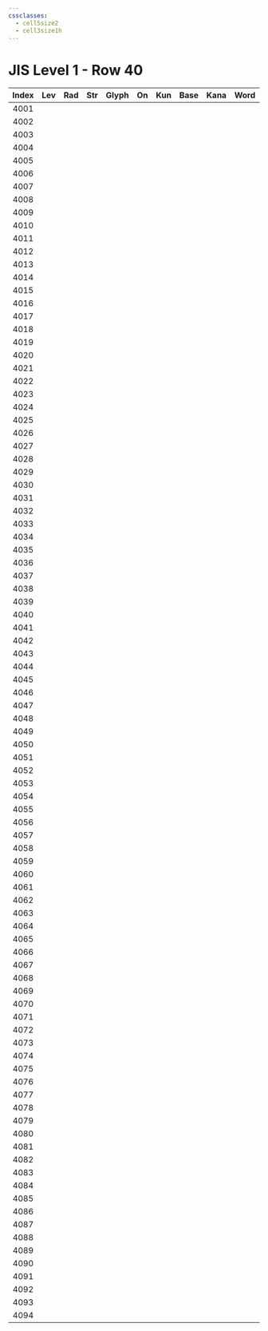 ```yaml
---
cssclasses:
  - cell5size2
  - cell3size1h
---
```


# JIS Level 1 - Row 40

| Index | Lev | Rad | Str | Glyph | On  | Kun | Base | Kana | Word | Reading |
|:-----:|:---:|:---:|:---:|:-----:|:---:|:---:|:---- |:---- |:---- |:------- |
| 4001  |     |     |     |       |     |     |      |      |      |         |
| 4002  |     |     |     |       |     |     |      |      |      |         |
| 4003  |     |     |     |       |     |     |      |      |      |         |
| 4004  |     |     |     |       |     |     |      |      |      |         |
| 4005  |     |     |     |       |     |     |      |      |      |         |
| 4006  |     |     |     |       |     |     |      |      |      |         |
| 4007  |     |     |     |       |     |     |      |      |      |         |
| 4008  |     |     |     |       |     |     |      |      |      |         |
| 4009  |     |     |     |       |     |     |      |      |      |         |
| 4010  |     |     |     |       |     |     |      |      |      |         |
| 4011  |     |     |     |       |     |     |      |      |      |         |
| 4012  |     |     |     |       |     |     |      |      |      |         |
| 4013  |     |     |     |       |     |     |      |      |      |         |
| 4014  |     |     |     |       |     |     |      |      |      |         |
| 4015  |     |     |     |       |     |     |      |      |      |         |
| 4016  |     |     |     |       |     |     |      |      |      |         |
| 4017  |     |     |     |       |     |     |      |      |      |         |
| 4018  |     |     |     |       |     |     |      |      |      |         |
| 4019  |     |     |     |       |     |     |      |      |      |         |
| 4020  |     |     |     |       |     |     |      |      |      |         |
| 4021  |     |     |     |       |     |     |      |      |      |         |
| 4022  |     |     |     |       |     |     |      |      |      |         |
| 4023  |     |     |     |       |     |     |      |      |      |         |
| 4024  |     |     |     |       |     |     |      |      |      |         |
| 4025  |     |     |     |       |     |     |      |      |      |         |
| 4026  |     |     |     |       |     |     |      |      |      |         |
| 4027  |     |     |     |       |     |     |      |      |      |         |
| 4028  |     |     |     |       |     |     |      |      |      |         |
| 4029  |     |     |     |       |     |     |      |      |      |         |
| 4030  |     |     |     |       |     |     |      |      |      |         |
| 4031  |     |     |     |       |     |     |      |      |      |         |
| 4032  |     |     |     |       |     |     |      |      |      |         |
| 4033  |     |     |     |       |     |     |      |      |      |         |
| 4034  |     |     |     |       |     |     |      |      |      |         |
| 4035  |     |     |     |       |     |     |      |      |      |         |
| 4036  |     |     |     |       |     |     |      |      |      |         |
| 4037  |     |     |     |       |     |     |      |      |      |         |
| 4038  |     |     |     |       |     |     |      |      |      |         |
| 4039  |     |     |     |       |     |     |      |      |      |         |
| 4040  |     |     |     |       |     |     |      |      |      |         |
| 4041  |     |     |     |       |     |     |      |      |      |         |
| 4042  |     |     |     |       |     |     |      |      |      |         |
| 4043  |     |     |     |       |     |     |      |      |      |         |
| 4044  |     |     |     |       |     |     |      |      |      |         |
| 4045  |     |     |     |       |     |     |      |      |      |         |
| 4046  |     |     |     |       |     |     |      |      |      |         |
| 4047  |     |     |     |       |     |     |      |      |      |         |
| 4048  |     |     |     |       |     |     |      |      |      |         |
| 4049  |     |     |     |       |     |     |      |      |      |         |
| 4050  |     |     |     |       |     |     |      |      |      |         |
| 4051  |     |     |     |       |     |     |      |      |      |         |
| 4052  |     |     |     |       |     |     |      |      |      |         |
| 4053  |     |     |     |       |     |     |      |      |      |         |
| 4054  |     |     |     |       |     |     |      |      |      |         |
| 4055  |     |     |     |       |     |     |      |      |      |         |
| 4056  |     |     |     |       |     |     |      |      |      |         |
| 4057  |     |     |     |       |     |     |      |      |      |         |
| 4058  |     |     |     |       |     |     |      |      |      |         |
| 4059  |     |     |     |       |     |     |      |      |      |         |
| 4060  |     |     |     |       |     |     |      |      |      |         |
| 4061  |     |     |     |       |     |     |      |      |      |         |
| 4062  |     |     |     |       |     |     |      |      |      |         |
| 4063  |     |     |     |       |     |     |      |      |      |         |
| 4064  |     |     |     |       |     |     |      |      |      |         |
| 4065  |     |     |     |       |     |     |      |      |      |         |
| 4066  |     |     |     |       |     |     |      |      |      |         |
| 4067  |     |     |     |       |     |     |      |      |      |         |
| 4068  |     |     |     |       |     |     |      |      |      |         |
| 4069  |     |     |     |       |     |     |      |      |      |         |
| 4070  |     |     |     |       |     |     |      |      |      |         |
| 4071  |     |     |     |       |     |     |      |      |      |         |
| 4072  |     |     |     |       |     |     |      |      |      |         |
| 4073  |     |     |     |       |     |     |      |      |      |         |
| 4074  |     |     |     |       |     |     |      |      |      |         |
| 4075  |     |     |     |       |     |     |      |      |      |         |
| 4076  |     |     |     |       |     |     |      |      |      |         |
| 4077  |     |     |     |       |     |     |      |      |      |         |
| 4078  |     |     |     |       |     |     |      |      |      |         |
| 4079  |     |     |     |       |     |     |      |      |      |         |
| 4080  |     |     |     |       |     |     |      |      |      |         |
| 4081  |     |     |     |       |     |     |      |      |      |         |
| 4082  |     |     |     |       |     |     |      |      |      |         |
| 4083  |     |     |     |       |     |     |      |      |      |         |
| 4084  |     |     |     |       |     |     |      |      |      |         |
| 4085  |     |     |     |       |     |     |      |      |      |         |
| 4086  |     |     |     |       |     |     |      |      |      |         |
| 4087  |     |     |     |       |     |     |      |      |      |         |
| 4088  |     |     |     |       |     |     |      |      |      |         |
| 4089  |     |     |     |       |     |     |      |      |      |         |
| 4090  |     |     |     |       |     |     |      |      |      |         |
| 4091  |     |     |     |       |     |     |      |      |      |         |
| 4092  |     |     |     |       |     |     |      |      |      |         |
| 4093  |     |     |     |       |     |     |      |      |      |         |
| 4094  |     |     |     |       |     |     |      |      |      |         |
